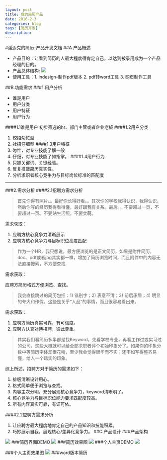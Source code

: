 ```yaml
---
layout: post
title: 我的简历产品
date: 2016-2-3
categories: blog
tags: [简历开发]
description:
---
```

#潘迈克的简历-产品开发文档
##A.产品概述
- 产品目的：让看到简历的人最大程度得肯定自己，以达到被录用成为一个产品经理的目的。
- 产品总体结构:
![](http://i.imgur.com/36iByCp.png)
- 使用工具：1. indesign-制作pdf版本 2. pdf转word工具 3. 网页制作工具

##B.功能需求
###1.用户分析
- 谁是用户
- 用户分类
- 用户特征
- 用户行为

####1.1谁是用户
初步筛选的hr、部门主管或者企业老板
####1.2用户分类
1. 校招匆忙型
2. 社招仔细型
####1.3用户特征
1. 匆忙，对专业技能了解一般
2. 仔细，对专业技能了如指掌。
####1.4用户行为
1. 只抓关键词、关键经验。
2. 反复推敲简历真实性。
3. 分析求职者核心竞争力与目标岗位标准的匹配度

----------
###2.需求分析
####2.1招聘方需求分析
> 首先你得有照片。。最好你长得好看。。其次你的学校我得认识，我得认识，然后你写的经历我得看得懂，最好跟我有关系。最后。。不要超过一页，不要超过一页。不要贴生活照，不要卖萌。

需求获取：

1. 应聘方核心竞争力清晰展示
2. 应聘方核心竞争力与目标职位高度匹配

> 作为一个HR，我只想说，最方便浏览的是正文简历，如果是附件简历，doc、pdf或者jpg其实都一样，增加了简历浏览时间，而且附件中的内容无法直接搜索，不方便查找.

需求获取：

应聘方简历格式方便浏览、查找。
> 我会直接跳过的简历包括：1) 错别字；2) 表意不清；3) 前后矛盾；4) 明显的夸大和作假。这些是关乎“人品”的事情，而且很容易看出来。

需求获取：

1. 应聘方简历真实可靠，有可信度。
2. 应聘方认真对待招聘，彼此尊重。

> 其实我们看简历多半都是找Keyword，先看学校专业，再看工作过或实习过的公司，这些大概就可以给全部求职者评个初始印象分了。如果你的印象分数中等简历字体却很花哨，至少我会觉得很华而不实；还不如写得整齐易懂，给人一个踏实的印象。

综上所述，招聘方对于简历的需求如下：

1. 排版清晰设计用心。
2. 格式简单便于浏览与查找。
3. 内容主次分明，充分展现核心竞争力，keyword清晰明了。
4. 核心竞争力与目标职位能力要求匹配度较高。
5. 所有内容真实可靠，有证可依。

####2.2应聘方需求分析

1. 让应聘方最大程度地肯定自己的产品知识和技能积累。
2. 巧妙展示自我，展现核心/差异化竞争力。
##C.产品设计
###产品架构

![](http://i.imgur.com/kkezh4u.png)
###简历界面DEMO
![](http://i.imgur.com/F5OHOaE.jpg)
###简历效果图
![](http://i.imgur.com/w4FrRXp.jpg)
###个人主页DEMO
![](http://i.imgur.com/HxNlXO1.png)

###个人主页效果图
![](http://i.imgur.com/WMx68j1.png)
###word版本简历
